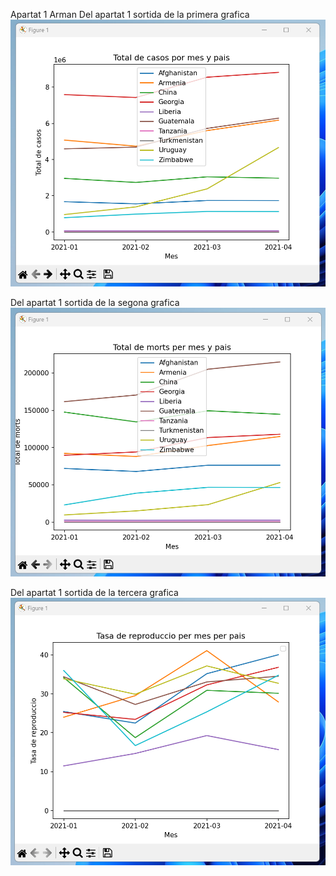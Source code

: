 Apartat 1 Arman
Del apartat 1 sortida de la primera grafica 
![img.png](captures/img.png)

Del apartat 1 sortida de la segona grafica
![img_1.png](captures/img_1.png)

Del apartat 1 sortida de la tercera grafica 
![img_2.png](captures/img_2.png)